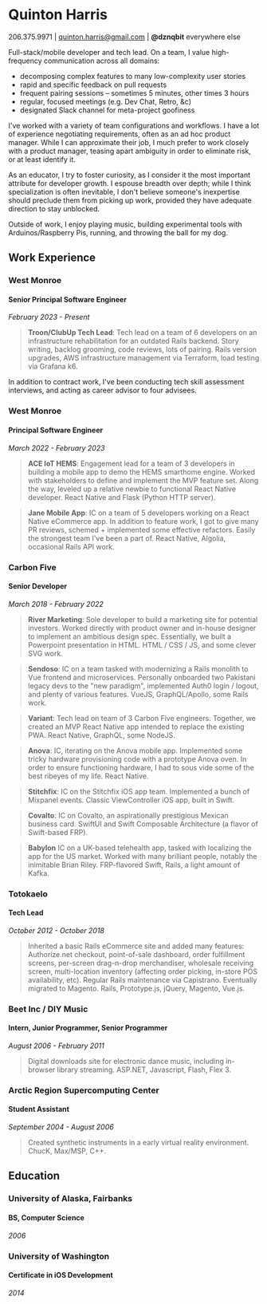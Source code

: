 # Quinton Harris
206.375.9971 | quinton.harris@gmail.com | **@dznqbit** everywhere else

Full-stack/mobile developer and tech lead. On a team, I value high-frequency communication across all domains: 
- decomposing complex features to many low-complexity user stories
- rapid and specific feedback on pull requests
- frequent pairing sessions – sometimes 5 minutes, other times 3 hours
- regular, focused meetings (e.g. Dev Chat, Retro, &c)
- designated Slack channel for meta-project goofiness

I've worked with a variety of team configurations and workflows. I have a lot of experience negotiating requirements, often as an ad hoc product manager. While I can approximate their job, I much prefer to work closely with a product manager, teasing apart ambiguity in order to eliminate risk, or at least identify it.

As an educator, I try to foster curiosity, as I consider it the most important attribute for developer growth. I espouse breadth over depth; while I think specialization is often inevitable, I don't believe someone's inexpertise should preclude them from picking up work, provided they have adequate direction to stay unblocked.

Outside of work, I enjoy playing music, building experimental tools with Arduinos/Raspberry Pis, running, and throwing the ball for my dog.

## Work Experience
### West Monroe
#### Senior Principal Software Engineer
_February 2023 - Present_

> **Troon/ClubUp Tech Lead**: Tech lead on a team of 6 developers on an infrastructure rehabilitation for an outdated Rails backend. Story writing, backlog grooming, code reviews, lots of pairing. Rails version upgrades, AWS infrastructure management via Terraform, load testing via Grafana k6.

In addition to contract work, I've been conducting tech skill assessment interviews, and acting as career advisor to four advisees.

### West Monroe
#### Principal Software Engineer
_March 2022 - February 2023_

> **ACE IoT HEMS**: Engagement lead for a team of 3 developers in building a mobile app to demo the HEMS smarthome engine. Worked with stakeholders to define and implement the MVP feature set. Along the way, leveled up a relative newbie to functional React Native developer. React Native and Flask (Python HTTP server).

> **Jane Mobile App**: IC on a team of 5 developers working on a React Native eCommerce app. In addition to feature work, I got to give many PR reviews, schemed + implemented some effective refactors. Easily the strongest team I've been a part of. React Native, Algolia, occasional Rails API work. 

### Carbon Five
#### Senior Developer
_March 2018 - February 2022_

> **River Marketing**: Sole developer to build a marketing site for potential investors. Worked directly with product owner and in-house designer to implement an ambitious design spec. Essentially, we built a Powerpoint presentation in HTML. HTML / CSS / JS, and some clever SVG work.

> **Sendoso**: IC on a team tasked with modernizing a Rails monolith to Vue frontend and microservices. Personally onboarded two Pakistani legacy devs to the "new paradigm", implemented Auth0 login / logout, and plenty of various features. VueJS, GraphQL/Apollo, some Rails work.

> **Variant**: Tech lead on team of 3 Carbon Five engineers. Together, we created an MVP React Native app intended to replace the existing PWA. React Native, GraphQL, some NodeJS.

> **Anova**: IC, iterating on the Anova mobile app. Implemented some tricky hardware provisioning code with a prototype Anova oven. In order to ensure functioning hardware, I had to sous vide some of the best ribeyes of my life. React Native.

> **Stitchfix**: IC on the Stitchfix iOS app team. Implemented a bunch of Mixpanel events. Classic ViewController iOS app, built in Swift.

> **Covalto**: IC on Covalto, an aspirationally prestigious Mexican business card. SwiftUI and Swift Composable Architecture (a flavor of Swift-based FRP).

> **Babylon** IC on a UK-based telehealth app, tasked with localizing the app for the US market. Worked with many brilliant people, notably the inimitable Brian Riley. FRP-flavored Swift, Rails, a light amount of Kafka.

### Totokaelo
#### Tech Lead
_October 2012 - October 2018_

> Inherited a basic Rails eCommerce site and added many features: Authorize.net checkout, point-of-sale dashboard, order fulfillment screens, per-screen drag-n-drop merchandiser, wholesale receiving screen, multi-location inventory (affecting order picking, in-store POS availability, etc). Regular Rails maintenance via Capistrano. Eventually migrated to Magento. Rails, Prototype.js, jQuery, Magento, Vue.js.

### Beet Inc / DIY Music
#### Intern, Junior Programmer, Senior Programmer
_August 2006 - February 2011_

> Digital downloads site for electronic dance music, including in-browser library streaming. ASP.NET, Javascript, Flash, Flex 3.

### Arctic Region Supercomputing Center
#### Student Assistant
_September 2004 - August 2006_

> Created synthetic instruments in a early virtual reality environment. ChucK, Max/MSP, C++.

## Education
### University of Alaska, Fairbanks
#### BS, Computer Science
_2006_

### University of Washington
#### Certificate in iOS Development
_2014_
